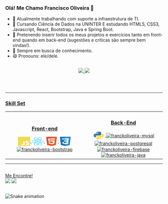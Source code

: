 ### Olá! Me Chamo Francisco Oliveira 👋

- 🔭 Atualmente trabalhando com suporte a infraestrutura de TI.
- 🌱 Cursando Ciência de Dados na UNINTER E estudando HTML5, CSS3, Javascript, React, Bootstrap, Java e Spring Boot.
- 👯 Pretenendo inserir todos os meus projetos e exercícios tanto em front-end quando em back-end (sugestões e críticas são sempre bem vindas!).
- 🤔 Sempre em busca de conhecimento.
- 😄 Pronouns: ele/dele.
##
<div align="center">
  <a href="https://github.com/franckoliveira">
  <img height="180em" src="https://github-readme-stats.vercel.app/api?username=franckoliveira&show_icons=true&theme=dark&include_all_commits=true&count_private=true"/>
  <img height="180em" src="https://github-readme-stats.vercel.app/api/top-langs/?username=franckoliveira&layout=compact&langs_count=7&theme=dark"/>
</div>
  
  ##  
  <div style="display: inline_block"><br>


  
</div>
  
  
  ----

### Skill Set
<table align="center"><tr><td align="center" width="50%" > 

### Front-end 
<div align="center">
  <img align="center" alt="franckoliveira-Js" height="30" width="40" src="https://raw.githubusercontent.com/devicons/devicon/master/icons/javascript/javascript-plain.svg">
  <img align="center" alt="franckoliveira-React" height="30" width="40" src="https://raw.githubusercontent.com/devicons/devicon/master/icons/react/react-original.svg">
  <img align="center" alt="franckoliveira-HTML" height="30" width="40" src="https://raw.githubusercontent.com/devicons/devicon/master/icons/html5/html5-original.svg">
  <img align="center" alt="franckoliveira-CSS" height="30" width="40" src="https://raw.githubusercontent.com/devicons/devicon/master/icons/css3/css3-original.svg">
  <img align="center" alt="franckoliveira-bootstrap" height="30" width="40" src="https://cdn.jsdelivr.net/gh/devicons/devicon/icons/bootstrap/bootstrap-plain-wordmark.svg" />
 
</div>
</td>
<td align="center" width="50%">
  
### Back-End
<div align="center">  
  <img align="center" alt="franckoliveira-Python" height="30" width="40" src="https://raw.githubusercontent.com/devicons/devicon/master/icons/python/python-original.svg">
  <img align="center" alt="franckoliveira-mysql" height="30" width="40" src="https://cdn.jsdelivr.net/gh/devicons/devicon/icons/mysql/mysql-original.svg" />
  <img align="center" alt="franckoliveira-postgresql" height="30" width="40" src="https://cdn.jsdelivr.net/gh/devicons/devicon/icons/postgresql/postgresql-original.svg" />
  <img align="center" alt="franckoliveira-firebase" height="30" width="40" src="https://cdn.jsdelivr.net/gh/devicons/devicon/icons/firebase/firebase-plain-wordmark.svg" />
  <img align="center" alt="franckoliveira-java" height="30" width="40" src="https://cdn.jsdelivr.net/gh/devicons/devicon/icons/java/java-original.svg" />
</div>
  </td></tr></table>
  
----

  
  
  
  
  ##
  <div>Me Encontre!</div>
  <div> 
  <a href = "mailto:gleriston.silva61@gmail.com"><img src="https://img.shields.io/badge/-Gmail-%23333?style=for-the-badge&logo=gmail&logoColor=white" target="_blank"></a>
  <a href="https://www.linkedin.com/in/francisco-oliveira-8a3678225" target="_blank"><img src="https://img.shields.io/badge/-LinkedIn-%230077B5?style=for-the-        badge&logo=linkedin&logoColor=white" target="_blank"></a> 
  
  
##
![Snake animation](https://github.com/franckoliveira/franckoliveira/blob/output/github-contribution-grid-snake.svg)
